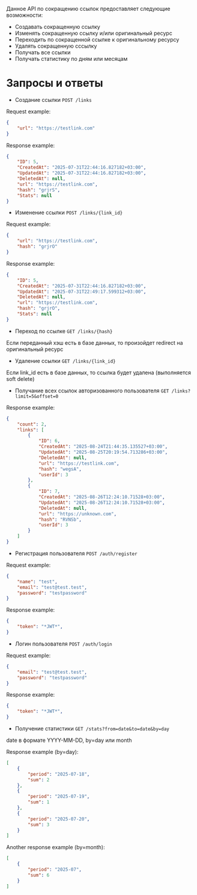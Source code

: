 Данное API по сокращению ссылок предоставляет следующие возможности:

+ Создавать сокращенную ссылку
+ Изменять сокращенную ссылку и/или оригинальный ресурс
+ Переходить по сокращенной ссылке к оригинальному ресурсу
+ Удалять сокращенную сссылку
+ Получать все ссылки
+ Получать статистику по дням или месяцам

# Запросы и ответы

- Создание ссылки `POST /links`

Request example:
```json
{
    "url": "https://testlink.com"
}
```

Response example:
```json
{
    "ID": 5,
    "CreatedAt": "2025-07-31T22:44:16.827182+03:00",
    "UpdatedAt": "2025-07-31T22:44:16.827182+03:00",
    "DeletedAt": null,
    "url": "https://testlink.com",
    "hash": "grjrS",
    "Stats": null
}
```

- Изменение ссылки `POST /links/{link_id}`

Request example:
```json
{
    "url": "https://testlink.com",
    "hash": "grjrO"
}
```

Response example:
```json
{
    "ID": 5,
    "CreatedAt": "2025-07-31T22:44:16.827182+03:00",
    "UpdatedAt": "2025-07-31T22:49:17.599312+03:00",
    "DeletedAt": null,
    "url": "https://testlink.com",
    "hash": "grjrO",
    "Stats": null
}
```

- Переход по ссылке `GET /links/{hash}`

Если переданный хэш есть в базе данных, то произойдет redirect на оригинальный ресурс

- Удаление ссылки `GET /links/{link_id}`

Если link_id есть в базе данных, то ссылка будет удалена (выполняется soft delete)

- Получание всех ссылок авторизованного пользователя `GET /links?limit=5&offset=0`

Response example:
```json
{
    "count": 2,
    "links": [
        {
            "ID": 6,
            "CreatedAt": "2025-08-24T21:44:35.135527+03:00",
            "UpdatedAt": "2025-08-25T20:19:54.713286+03:00",
            "DeletedAt": null,
            "url": "https://testlink.com",
            "hash": "wegsA",
            "userId": 3
        },
        {
            "ID": 7,
            "CreatedAt": "2025-08-26T12:24:10.71528+03:00",
            "UpdatedAt": "2025-08-26T12:24:10.71528+03:00",
            "DeletedAt": null,
            "url": "https://unknown.com",
            "hash": "RVNSb",
            "userId": 3
        }
    ]
}
```

- Регистрация пользователя `POST /auth/register`

Request example:
```json
{
    "name": "test",
    "email": "test@test.test",
    "password": "testpassword"
}
```

Response example:
```json
{
    "token": "*JWT*",
}
```

- Логин пользователя `POST /auth/login`

Request example:
```json
{
    "email": "test@test.test",
    "password": "testpassword"
}
```

Response example:
```json
{
    "token": "*JWT*",
}
```

- Получение статистики `GET /stats?from=date&to=date&by=day`

date в формате YYYY-MM-DD, by=day или month

Response example (by=day):
```json
[
    {
        "period": "2025-07-18",
        "sum": 2
    },
    {
        "period": "2025-07-19",
        "sum": 1
    },
    {
        "period": "2025-07-20",
        "sum": 3
    }
]
```

Another response example (by=month):
```json
[
    {
        "period": "2025-07",
        "sum": 6
    }
]
```
